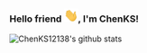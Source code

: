 ### Hello friend <img src="https://github.com/ChenKS12138/ChenKS12138/blob/master/Hi.gif" width="25px">, I'm ChenKS!

![ChenKS12138's github stats](https://metrics.lecoq.io/ChenKS12138?template=classic&base.header=0&base.metadata=0&isocalendar=1&languages=1&isocalendar.duration=full-year&languages.ignored=PHP%2CCSS&languages.limit=8&languages.sections=most-used&languages.colors=github&languages.threshold=0%25&languages.indepth=false&languages.analysis.timeout=15&languages.categories=markup%2C%20programming&languages.recent.categories=markup%2C%20programming&languages.recent.load=300&languages.recent.days=14&config.timezone=Asia%2FTokyo)
